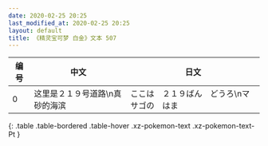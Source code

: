 ```yaml
---
date: 2020-02-25 20:25
last_modified_at: 2020-02-25 20:25
layout: default
title: 《精灵宝可梦 白金》文本 507
---
```

| 编号 | 中文 | 日文 |
| ---- | ---- | ---- |
| 0 | 这里是２１９号道路\n真砂的海滨 | ここは　２１９ばん　どうろ\nマサゴの　はま |
{: .table .table-bordered .table-hover .xz-pokemon-text .xz-pokemon-text-Pt }